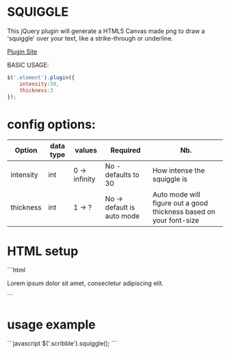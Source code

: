 SQUIGGLE
========

This jQuery plugin will generate a HTML5 Canvas made png to draw a 'squiggle' over your text, like a strike-through or underline.

<a href='http://bite-software.co.uk/squiggle'>Plugin Site</a>

BASIC USAGE:
```javascript
$('.element').plugin({
	intensity:50,
	thickness:3
});
```
<h1>config options:</h1>

| Option      | data type   | values        | Required 						| Nb.                						  | 
| ------------|-------------|---------------|-------------------------------|---------------------------------------------|
| intensity   | int         | 0 -> infinity	| No - defaults to 30   		| How intense the squiggle is				  |       
| thickness   | int        	| 1 -> ?        | No -> default is auto mode    | Auto mode will figure out a good thickness based on your font-size |              
<h1>HTML setup</h1>
```html
<p>Lorem ipsum dolor sit amet, <span class='scribble'>consectetur</span> adipiscing elit.</p>
```
<h1>usage example</h1>
```javascript
$('.scribble').squiggle();
```